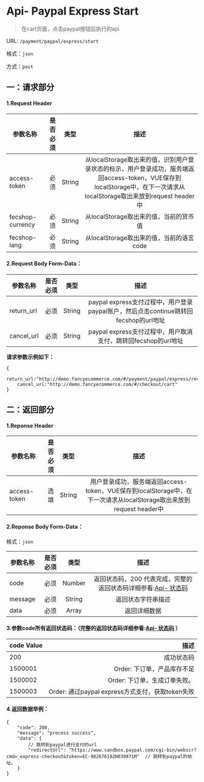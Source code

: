 Api- Paypal Express Start
================

> 在cart页面，点击paypal按钮后执行的api

URL: `/payment/paypal/express/start`

格式：`json`

方式：`post`


一：请求部分
---------

#### 1.Request Header


| 参数名称          | 是否必须    |  类型        |  描述     |
| ------------------| -----:      | :----:       |:----:     |
| access-token      | 必须        |   String     | 从localStorage取出来的值，识别用户登录状态的标示，用户登录成功，服务端返回access-token，VUE保存到localStorage中，在下一次请求从localStorage取出来放到request header中   |
| fecshop-currency  | 必须        |   String     | 从localStorage取出来的值，当前的货币值  |
| fecshop-lang      | 必须        |   String     | 从localStorage取出来的值，当前的语言code  |


#### 2.Request Body Form-Data：


| 参数名称        | 是否必须    |  类型       |  描述     |
| ----------------| -----:      | :----:      |:----:     |
| return_url      | 必须        |   String     | paypal express支付过程中，用户登录paypal账户，然后点击continue跳转回fecshop的url地址    |
| cancel_url      | 必须        |   String     | paypal express支付过程中，用户取消支付，跳转回fecshop的url地址   |

**请求参数示例如下：**

```
{
    return_url:"http://demo.fancyecommerce.com/#/payment/paypal/express/review",
    cancel_url:"http://demo.fancyecommerce.com/#/checkout/cart"
}
```

二：返回部分
----------

#### 1.Reponse Header

| 参数名称          | 是否必须    |  类型        |  描述     |
| ------------------| -----:      | :----:       |:----:     |
| access-token      | 选填        |   String     | 用户登录成功，服务端返回access-token，VUE保存到localStorage中，在下一次请求从localStorage取出来放到request header中   |

#### 2.Reponse Body Form-Data：

格式：`json`

| 参数名称        | 是否必须    |  类型       |  描述        |
| ----------------| -----:      | :----:      |:----:        | 
| code            | 必须        |   Number    | 返回状态码，200 代表完成，完整的返回状态码详细参看:[Api- 状态码](fecshop-server-return-code.md) |
| message         | 必须        |   String    | 返回状态字符串描述  |
| data            | 必须        |   Array     | 返回详细数据        |

#### 3.参数code所有返回状态码：（完整的返回状态码详细参看:[Api- 状态码](fecshop-server-return-code.md) ）

| code Value      |        描述                                        |
| ----------------| --------------------------------------------------:| 
| 200             | 成功状态码                                         |  
| 1500001         | Order: 下订单，产品库存不足                        | 
| 1500002         | Order: 下订单，生成订单失败。                      | 
| 1500003         | Order: 通过paypal express方式支付，获取token失败   | 




#### 4.返回数据举例：



```
{
    "code": 200,
    "message": "process success",
    "data": {
        // 跳转到paypal进行支付的url
        "redirectUrl": "https://www.sandbox.paypal.com/cgi-bin/webscr?cmd=_express-checkout&token=EC-982676192H039871M"  // 跳转到paypal的地址。
    }
}
```